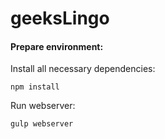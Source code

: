 # geeksLingo

#### Prepare environment:

Install all necessary dependencies:

```
npm install
```

Run webserver:

```
gulp webserver
```